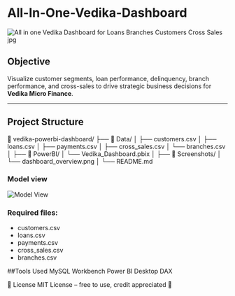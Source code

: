 # All-In-One-Vedika-Dashboard

![All in one Vedika Dashboard for  Loans   Branches   Customers   Cross Sales jpg](https://github.com/user-attachments/assets/0dd04a45-fe8c-420e-a3cb-02ac03a7c83d)

##  Objective
Visualize customer segments, loan performance, delinquency, branch performance, and cross-sales to drive strategic business decisions for **Vedika Micro Finance**.

---

##  Project Structure
📁 vedika-powerbi-dashboard/
├── 📂 Data/
│ ├── customers.csv
│ ├── loans.csv
│ ├── payments.csv
│ ├── cross_sales.csv
│ └── branches.csv
│
├── 📂 PowerBI/
│ └── Vedika_Dashboard.pbix
│
├── 📂 Screenshots/
│ └── dashboard_overview.png
│
└── README.md

### Model view 
![Model View](https://github.com/user-attachments/assets/80e0e74a-7c54-4bd7-9565-b81d44daa13e)


### Required files:
- customers.csv
- loans.csv
- payments.csv
- cross_sales.csv
- branches.csv

##Tools Used
MySQL Workbench
Power BI Desktop
DAX

📄 License
MIT License – free to use, credit appreciated 🙏



